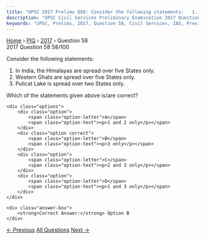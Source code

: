 ```yaml
---
title: "UPSC 2017 Prelims Q58: Consider the following statements:   1. In India, the Himala..."
description: "UPSC Civil Services Preliminary Examination 2017 Question 58 with options and answer"
keywords: "UPSC, Prelims, 2017, Question 58, Civil Services, IAS, Previous Year Questions"
---
```


<nav class="breadcrumb">
    <a href="../../">Home</a>
    <span>›</span>
    <a href="../">PIQ</a>
    <span>›</span>
    <a href="./">2017</a>
    <span>›</span>
    <span>Question 58</span>
</nav>

<div class="question-header">
    <div class="question-meta">
        <span class="year-badge">2017</span>
        <span class="question-number">Question 58</span>
        <span class="progress">58/100</span>
    </div>
    <div class="progress-bar">
        <div class="progress-fill" style="width: 58.0%"></div>
    </div>
</div>

<div class="question-content">
    <div class="question-text">
        <p>Consider the following statements:</p>
<ol>
<li>In India, the Himalayas are spread over five States only.</li>
<li>Western Ghats are spread over five States only.</li>
<li>Pulicat Lake is spread over two States only.</li>
</ol>
<p>Which of the statements given above is/are correct?</p>
    </div>
    
    <div class="options">
        <div class="option">
            <span class="option-letter">A</span>
            <span class="option-text"><p>1 and 2 only</p></span>
        </div>
        <div class="option correct">
            <span class="option-letter">B</span>
            <span class="option-text"><p>3 only</p></span>
        </div>
        <div class="option">
            <span class="option-letter">C</span>
            <span class="option-text"><p>2 and 3 only</p></span>
        </div>
        <div class="option">
            <span class="option-letter">D</span>
            <span class="option-text"><p>1 and 3 only</p></span>
        </div>
    </div>

    <div class="answer-box">
        <strong>Correct Answer:</strong> Option B
    </div>
</div>

<div class="question-nav">
    <a href="../q057-for-election-to-the-lok-sabha-a-nomination-paper-c/" class="nav-btn prev">← Previous</a>
    <a href="../" class="nav-btn center">All Questions</a>
    <a href="../q059-biological-oxygen-demand-bod-is-a-standard-criteri/" class="nav-btn next">Next →</a>
</div>

